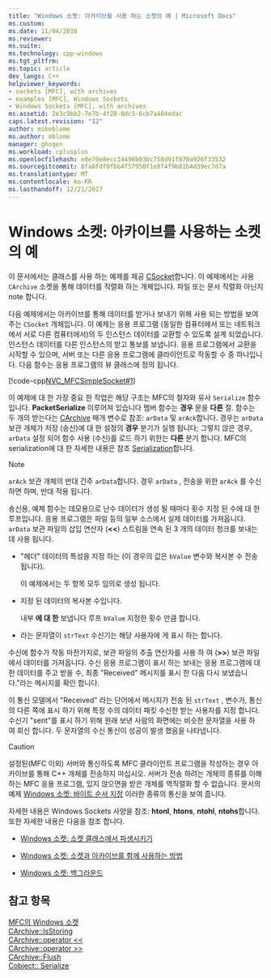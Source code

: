 ```yaml
---
title: "Windows 소켓: 아카이브를 사용 하는 소켓의 예 | Microsoft Docs"
ms.custom: 
ms.date: 11/04/2016
ms.reviewer: 
ms.suite: 
ms.technology: cpp-windows
ms.tgt_pltfrm: 
ms.topic: article
dev_langs: C++
helpviewer_keywords:
- sockets [MFC], with archives
- examples [MFC], Windows Sockets
- Windows Sockets [MFC], with archives
ms.assetid: 2e3c9bb2-7e7b-4f28-8dc5-6cb7a484edac
caps.latest.revision: "12"
author: mikeblome
ms.author: mblome
manager: ghogen
ms.workload: cplusplus
ms.openlocfilehash: e0e70e8ecc14496b03bc758d91f078a926f33532
ms.sourcegitcommit: 8fa8fdf0fbb4f57950f1e8f4f9b81b4d39ec7d7a
ms.translationtype: MT
ms.contentlocale: ko-KR
ms.lasthandoff: 12/21/2017
---
```

# <a name="windows-sockets-example-of-sockets-using-archives"></a>Windows 소켓: 아카이브를 사용하는 소켓의 예
이 문서에서는 클래스를 사용 하는 예제를 제공 [CSocket](../mfc/reference/csocket-class.md)합니다. 이 예제에서는 사용 `CArchive` 소켓을 통해 데이터를 직렬화 하는 개체입니다. 파일 또는 문서 직렬화 아닌지 note 합니다.  
  
 다음 예제에서는 아카이브를 통해 데이터를 받거나 보내기 위해 사용 되는 방법을 보여주는 `CSocket` 개체입니다. 이 예제는 응용 프로그램 (동일한 컴퓨터에서 또는 네트워크에서 서로 다른 컴퓨터에서)의 두 인스턴스 데이터를 교환할 수 있도록 설계 되었습니다. 인스턴스 데이터를 다른 인스턴스의 받고 통보를 보냅니다. 응용 프로그램에서 교환을 시작할 수 있으며, 서버 또는 다른 응용 프로그램에 클라이언트로 작동할 수 중 하나입니다. 다음 함수는 응용 프로그램의 뷰 클래스에 정의 됩니다.  
  
 [!code-cpp[NVC_MFCSimpleSocket#1](../mfc/codesnippet/cpp/windows-sockets-example-of-sockets-using-archives_1.cpp)]  
  
 이 예제에 대 한 가장 중요 한 작업은 해당 구조는 MFC의 철자와 유사 `Serialize` 함수입니다. **PacketSerialize** 이루어져 있습니다 멤버 함수는 **경우** 문을 **다른** 절. 함수는 두 개의 받는다는 [CArchive](../mfc/reference/carchive-class.md) 매개 변수로 참조: `arData` 및 `arAck`합니다. 경우는 `arData` 보관 개체가 저장 (송신)에 대 한 설정의 **경우** 분기가 실행 됩니다; 그렇지 않은 경우, `arData` 설정 되어 함수 사용 (수신)를 로드 하기 위한는 **다른** 분기 합니다. MFC의 serialization에 대 한 자세한 내용은 참조 [Serialization](../mfc/how-to-make-a-type-safe-collection.md)합니다.  
  
> [!NOTE]
>  `arAck` 보관 개체의 반대 간주 `arData`합니다. 경우 `arData` , 전송을 위한 `arAck` 를 수신 하면 하며, 반대 적용 됩니다.  
  
 송신용, 예제 함수는 데모용으로 난수 데이터가 생성 될 때마다 횟수 지정 된 수에 대 한 루프입니다. 응용 프로그램은 파일 등의 일부 소스에서 실제 데이터를 가져옵니다. `arData` 보관 파일의 삽입 연산자 (**<<**) 스트림을 연속 된 3 개의 데이터 청크를 보내는 데 사용 됩니다.  
  
-   "헤더" 데이터의 특성을 지정 하는 (이 경우의 값은 `bValue` 변수와 복사본 수 전송 됩니다).  
  
     이 예제에서는 두 항목 모두 임의로 생성 됩니다.  
  
-   지정 된 데이터의 복사본 수입니다.  
  
     내부 **에 대 한** 보냅니다 루프 `bValue` 지정한 횟수 만큼 합니다.  
  
-   라는 문자열이 `strText` 수신기는 해당 사용자에 게 표시 하는 합니다.  
  
 수신에 함수가 작동 마찬가지로, 보관 파일의 추출 연산자를 사용 하 여 (**>>**) 보관 파일에서 데이터를 가져옵니다. 수신 응용 프로그램이 표시 하는 보내는 응용 프로그램에 대 한 데이터를 주고 받을 수, 최종 "Received" 메시지를 표시 한 다음 다시 보냈습니다."라는 메시지를 확인 합니다.  
  
 이 통신 모델에서 "Received" 라는 단어에서 메시지가 전송 된 `strText` , 변수가, 통신의 다른 쪽에 표시 하기 위해 특정 수의 데이터 패킷 수신한 받는 사용자를 지정 합니다. 수신기 "sent"를 표시 하기 위해 원래 보낸 사람의 화면에는 비슷한 문자열을 사용 하 여 회신 합니다. 두 문자열의 수신 통신이 성공이 발생 했음을 나타냅니다.  
  
> [!CAUTION]
>  설정된(MFC 이외) 서버와 통신하도록 MFC 클라이언트 프로그램을 작성하는 경우 아카이브를 통해 C++ 개체를 전송하지 마십시오. 서버가 전송 하려는 개체의 종류를 이해 하는 MFC 응용 프로그램, 있지 않으면을 받은 개체를 역직렬화 할 수 없습니다. 문서의 예제 [Windows 소켓: 바이트 순서 지정](../mfc/windows-sockets-byte-ordering.md) 이러한 종류의 통신을 보여 줍니다.  
  
 자세한 내용은 Windows Sockets 사양을 참조: **htonl**, **htons**, **ntohl**, **ntohs**합니다. 또한 자세한 내용은 다음을 참조 합니다.  
  
-   [Windows 소켓: 소켓 클래스에서 파생시키기](../mfc/windows-sockets-deriving-from-socket-classes.md)  
  
-   [Windows 소켓: 소켓과 아카이브를 함께 사용하는 방법](../mfc/windows-sockets-how-sockets-with-archives-work.md)  
  
-   [Windows 소켓: 백그라운드](../mfc/windows-sockets-background.md)  
  
## <a name="see-also"></a>참고 항목  
 [MFC의 Windows 소켓](../mfc/windows-sockets-in-mfc.md)   
 [CArchive::IsStoring](../mfc/reference/carchive-class.md#isstoring)   
 [CArchive::operator <<](../mfc/reference/carchive-class.md#operator_lt_lt)   
 [CArchive::operator >>](../mfc/reference/carchive-class.md#operator_lt_lt)   
 [CArchive::Flush](../mfc/reference/carchive-class.md#flush)   
 [Cobject:: Serialize](../mfc/reference/cobject-class.md#serialize)

